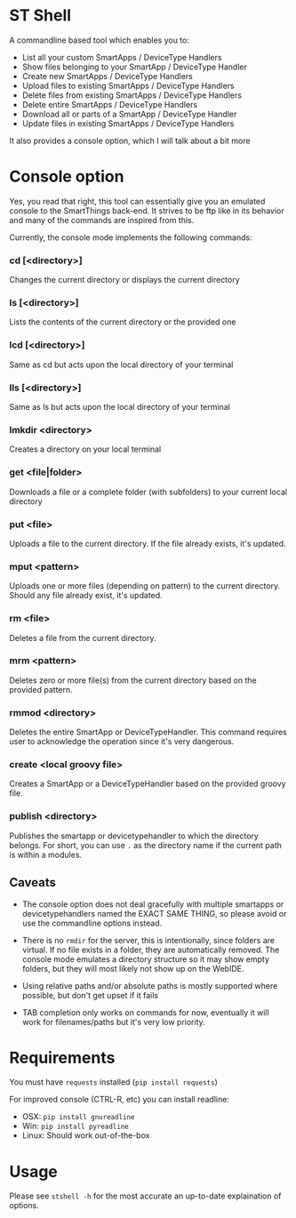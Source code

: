 # ST Shell

A commandline based tool which enables you to:

* List all your custom SmartApps / DeviceType Handlers
* Show files belonging to your SmartApp / DeviceType Handler
* Create new SmartApps / DeviceType Handlers
* Upload files to existing SmartApps / DeviceType Handlers
* Delete files from existing SmartApps / DeviceType Handlers
* Delete entire SmartApps / DeviceType Handlers
* Download all or parts of a SmartApp / DeviceType Handler
* Update files in existing SmartApps / DeviceType Handlers

It also provides a console option, which I will talk about a bit more

# Console option

Yes, you read that right, this tool can essentially give you an emulated console
to the SmartThings back-end. It strives to be ftp like in its behavior and many
of the commands are inspired from this.

Currently, the console mode implements the following commands:

### cd [&lt;directory&gt;]
Changes the current directory or displays the current directory

### ls [&lt;directory&gt;]
Lists the contents of the current directory or the provided one

### lcd [&lt;directory&gt;]
Same as cd but acts upon the local directory of your terminal

### lls [&lt;directory&gt;]
Same as ls but acts upon the local directory of your terminal

### lmkdir &lt;directory&gt;
Creates a directory on your local terminal

### get &lt;file|folder&gt;
Downloads a file or a complete folder (with subfolders) to your current local directory

### put &lt;file&gt;
Uploads a file to the current directory. If the file already exists, it's updated.

### mput &lt;pattern&gt;
Uploads one or more files (depending on pattern) to the current directory. Should any file already exist, it's updated.

### rm &lt;file&gt;
Deletes a file from the current directory.

### mrm &lt;pattern&gt;
Deletes zero or more file(s) from the current directory based on the provided pattern.

### rmmod &lt;directory&gt;
Deletes the entire SmartApp or DeviceTypeHandler. This command requires user to acknowledge the operation since it's very dangerous.

### create &lt;local groovy file&gt;
Creates a SmartApp or a DeviceTypeHandler based on the provided groovy file.

### publish &lt;directory&gt;
Publishes the smartapp or devicetypehandler to which the directory belongs. For short, you can use `.` as the directory name if the current path is within a modules.

## Caveats

* The console option does not deal gracefully with multiple smartapps or devicetypehandlers named the EXACT SAME THING, so please avoid or use the commandline options instead.

* There is no `rmdir` for the server, this is intentionally, since folders are virtual. If no file exists in a folder, they are automatically removed. The console mode emulates a directory structure so it may show empty folders, but they will most likely not show up on the WebIDE.

* Using relative paths and/or absolute paths is mostly supported where possible, but don't get upset if it fails

* TAB completion only works on commands for now, eventually it will work for filenames/paths but it's very low priority.

# Requirements

You must have `requests` installed (`pip install requests`)

For improved console (CTRL-R, etc) you can install readline:
* OSX: `pip install gnureadline`
* Win: `pip install pyreadline`
* Linux: Should work out-of-the-box

# Usage

Please see `stshell -h` for the most accurate an up-to-date explaination of options.
